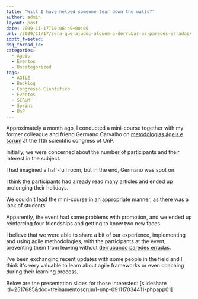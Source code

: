 ```yaml
---
title: "Will I have helped someone tear down the walls?"
author: admin
layout: post
date: 2009-11-17T10:06:49+00:00
url: /2009/11/17/sera-que-ajudei-alguem-a-derrubar-as-paredes-erradas/
idptt_tweeted: 
dsq_thread_id: 
categories:
  - Ageis
  - Eventos
  - Uncategorized
tags:
  - AGILE
  - Backlog
  - Congresso Cientifico
  - Eventos
  - SCRUM
  - Sprint
  - UnP
---
```


Approximately a month ago, I conducted a mini-course together with my former colleague and friend Germano Carvalho on <a title="Congresso Cientifico" href="http://www.helmed.net/blog/?p=49" target="_self">metodologias ágeis e scrum</a> at the 11th scientific congress of UnP.

Initially, we were concerned about the number of participants and their interest in the subject.

I had imagined a half-full room, but in the end, Germano was spot on.

I think the participants had already read many articles and ended up prolonging their holidays.

We couldn't lead the mini-course in an appropriate manner, as there was a lack of students.

Apparently, the event had some problems with promotion, and we ended up reinforcing four friendships and getting to know two new faces.

I believe that we were able to share a bit of our experience, implementing and using agile methodologies, with the participants at the event, preventing them from leaving without <a title="Fragmental" href="http://blog.fragmental.com.br/2009/11/14/derrubaram-as-paredes-erradas/" target="_blank">derrubando paredes erradas</a>.

I've been exchanging recent updates with some people in the field and I think it's very valuable to learn about agile frameworks or even coaching during their learning process.

Below are the presentation slides for those interested: [slideshare id=2517685&doc=treinamentoscrum1-unp-091117034411-phpapp01]